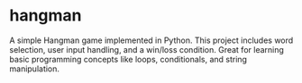 # hangman
A simple Hangman game implemented in  Python. This project includes word selection, user input handling, and a win/loss condition. Great for learning basic programming concepts like loops, conditionals, and string manipulation.
